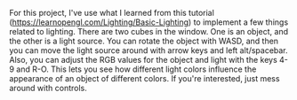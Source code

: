 For this project, I've use what I learned from this tutorial (https://learnopengl.com/Lighting/Basic-Lighting) to implement a few things related to lighting. 
There are two cubes in the window. One is an object, and the other is a light source. You can rotate the object with WASD, and then you can move the light 
source around with arrow keys and left alt/spacebar. Also, you can adjust the RGB values for the object and light with the keys 4-9 and R-O. This lets you
see how different light colors influence the appearance of an object of different colors. If you're interested, just mess around with controls.
